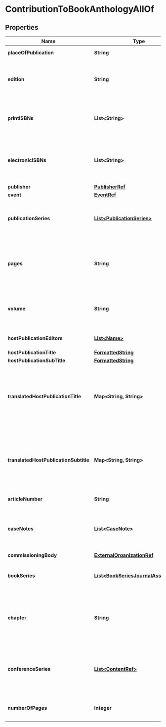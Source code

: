 

# ContributionToBookAnthologyAllOf

## Properties

Name | Type | Description | Notes
------------ | ------------- | ------------- | -------------
**placeOfPublication** | **String** | The place of publication. |  [optional]
**edition** | **String** | The edition that the production was published in. |  [optional]
**printISBNs** | **List&lt;String&gt;** | The ISBN number for the printed versions of the production. |  [optional]
**electronicISBNs** | **List&lt;String&gt;** | The ISBN number for the electronic versions of the production. |  [optional]
**publisher** | [**PublisherRef**](PublisherRef.md) |  |  [optional]
**event** | [**EventRef**](EventRef.md) |  |  [optional]
**publicationSeries** | [**List&lt;PublicationSeries&gt;**](PublicationSeries.md) | The publication series this research output is part of. |  [optional]
**pages** | **String** | The pages of the host publication covered by this contribution, for example 10-15. |  [optional]
**volume** | **String** | The volume that the research output was published in. |  [optional]
**hostPublicationEditors** | [**List&lt;Name&gt;**](Name.md) | A list of host publication editors. |  [optional]
**hostPublicationTitle** | [**FormattedString**](FormattedString.md) |  |  [optional]
**hostPublicationSubTitle** | [**FormattedString**](FormattedString.md) |  |  [optional]
**translatedHostPublicationTitle** | **Map&lt;String, String&gt;** | A set of string values, one for each submission locale. Note: invalid locale values will be ignored. |  [optional]
**translatedHostPublicationSubtitle** | **Map&lt;String, String&gt;** | A set of string values, one for each submission locale. Note: invalid locale values will be ignored. |  [optional]
**articleNumber** | **String** | The article number. |  [optional]
**caseNotes** | [**List&lt;CaseNote&gt;**](CaseNote.md) | A collection of court case notes related to this research output. |  [optional]
**commissioningBody** | [**ExternalOrganizationRef**](ExternalOrganizationRef.md) |  |  [optional]
**bookSeries** | [**List&lt;BookSeriesJournalAssociation&gt;**](BookSeriesJournalAssociation.md) | The book series this research output is part of. |  [optional]
**chapter** | **String** | The chapter of the host publication covered by this contribution, for example 2. |  [optional]
**conferenceSeries** | [**List&lt;ContentRef&gt;**](ContentRef.md) | A collection of conference series related to this research output. |  [optional]
**numberOfPages** | **Integer** | The number of pages in the research output. |  [optional]



